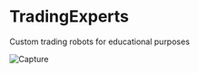 # TradingExperts

Custom trading robots for educational purposes

![Capture](https://user-images.githubusercontent.com/58266467/217329557-c560d711-288d-4dea-912f-078f804aecb2.PNG)
